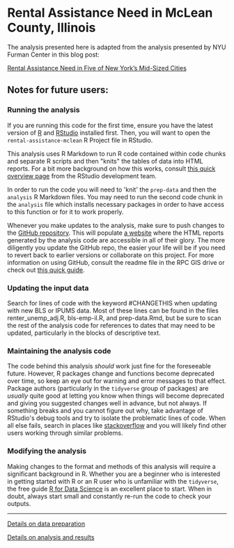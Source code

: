 # Rental Assistance Need in McLean County, Illinois

The analysis presented here is adapted from the analysis presented by NYU Furman Center in this blog post:

[Rental Assistance Need in Five of New York’s Mid-Sized Cities](https://furmancenter.org/thestoop/entry/rental-assistance-need-in-five-of-new-yorks-mid-sized-cities)

## Notes for future users:

### Running the analysis

If you are running this code for the first time, ensure you have the latest version of [R](https://www.r-project.org/) and [RStudio](https://rstudio.com/) installed first. Then, you will want to open the `rental-assistance-mclean` R Project file in RStudio.

This analysis uses R Markdown to run R code contained within code chunks and separate R scripts and then "knits" the tables of data into HTML reports. For a bit more background on how this works, consult [this quick overview page](https://rmarkdown.rstudio.com/authoring_quick_tour.html) from the RStudio development team.

In order to run the code you will need to 'knit' the `prep-data` and then the `analysis` R Markdown files. You may need to run the second code chunk in the `analysis` file which installs necessary packages in order to have access to this function or for it to work properly.

Whenever you make updates to the analysis, make sure to push changes to the [GitHub repository](https://github.com/mcrpc/rental-assistance-mclean). This will populate [a website](https://mcrpc.github.io/rental-assistance-mclean/) where the HTML reports generated by the analysis code are accessible in all of their glory. The more diligently you update the GitHub repo, the easier your life will be if you need to revert back to earlier versions or collaborate on this project. For more information on using GitHub, consult the readme file in the RPC GIS drive or check out [this quick guide](https://happygitwithr.com/rstudio-git-github.html).

### Updating the input data

Search for lines of code with the keyword #CHANGETHIS when updating with new BLS or IPUMS data. Most of these lines can be found in the files renter_unemp_adj.R, bls-emp-il.R, and prep-data.Rmd, but be sure to scan the rest of the analysis code for references to dates that may need to be updated, particularly in the blocks of descriptive text.

### Maintaining the analysis code

The code behind this analysis *should* work just fine for the foreseeable future. However, R packages change and functions become deprecated over time, so keep an eye out for warning and error messages to that effect. Package authors (particularly in the `tidyverse` group of packages) are *usually* quite good at letting you know when things will become deprecated and giving you suggested changes well in advance, but not always. If something breaks and you cannot figure out why, take advantage of RStudio's debug tools and try to isolate the problematic lines of code. When all else fails, search in places like [stackoverflow](https://stackoverflow.com/questions/tagged/r) and you will likely find other users working through similar problems.

### Modifying the analysis

Making changes to the format and methods of this analysis will require a significant background in R. Whether you are a beginner who is interested in getting started with R or an R user who is unfamiliar with the `tidyverse`, the free guide [R for Data Science](https://r4ds.had.co.nz/) is an excellent place to start. When in doubt, always start small and constantly re-run the code to check your outputs.

--- 

[Details on data preparation](https://mcrpc.github.io/rental-assistance-mclean/docs/prep-data.html) 

[Details on analysis and results](https://mcrpc.github.io/rental-assistance-mclean/docs/analysis_moe-no_rep-100.html)
